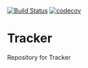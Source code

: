 [![Build Status](https://travis-ci.org/KirillAsmanov/Tracker.svg?branch=master)](https://travis-ci.org/KirillAsmanov/Tracker)
[![codecov](https://codecov.io/gh/KirillAsmanov/Tracker/branch/master/graph/badge.svg)](https://codecov.io/gh/KirillAsmanov/Tracker)
# Tracker
Repository for Tracker
